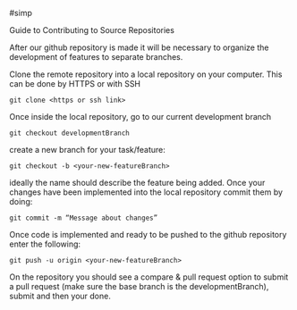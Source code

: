 #simp

Guide to Contributing to Source Repositories

After our github repository is made it will be necessary to organize the development of features to separate branches.

Clone the remote repository into a local repository on your computer. This can be done by HTTPS or with SSH

    git clone <https or ssh link>

Once inside the local repository, go to our current development branch

    git checkout developmentBranch

create a new branch for your task/feature:

    git checkout -b <your-new-featureBranch>

ideally the name should describe the feature being added. Once your changes have been implemented into the local repository commit them by doing:

    git commit -m “Message about changes”

Once code is implemented and ready to be pushed to the github repository enter the following:

    git push -u origin <your-new-featureBranch>

On the repository you should see a compare & pull request option to submit a pull request (make sure the base branch is the developmentBranch), 
submit and then your done.

